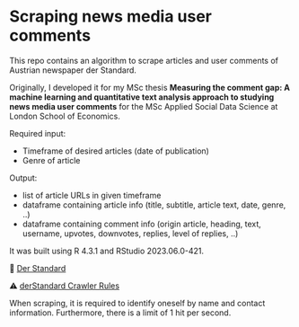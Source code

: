 # Scraping news media user comments

This repo contains an algorithm to scrape articles and user comments of Austrian newspaper der Standard.

Originally, I developed it for my MSc thesis **Measuring the comment gap: A machine learning and quantitative text analysis approach to studying news media user comments**
for the MSc Applied Social Data Science at London School of Economics. 


Required input:
* Timeframe of desired articles (date of publication)
* Genre of article


Output:
* list of article URLs in given timeframe
* dataframe containing article info (title, subtitle, article text, date, genre, ..)
* dataframe containing comment info (origin article, heading, text, username, upvotes, downvotes, replies, level of replies, ..)


It was built using R 4.3.1 and RStudio 2023.06.0-421.

📰 [Der Standard](https://www.derstandard.at/)

⚠ [derStandard Crawler Rules](https://about.derstandard.at/agb/)

When scraping, it is required to identify oneself by name and contact information.
Furthermore, there is a limit of 1 hit per second. 
